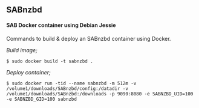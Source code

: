 ## SABnzbd

#### SAB Docker container using Debian Jessie

Commands to build & deploy an SABnzbd container using Docker.

*Build image;*

    $ sudo docker build -t sabnzbd .

*Deploy container;*

    $ sudo docker run -tid --name sabnzbd -m 512m -v /volume1/downloads/SABnzbd/config:/datadir -v /volume1/downloads/SABnzbd:/downloads -p 9090:8080 -e SABNZBD_UID=100 -e SABNZBD_GID=100 sabnzbd

